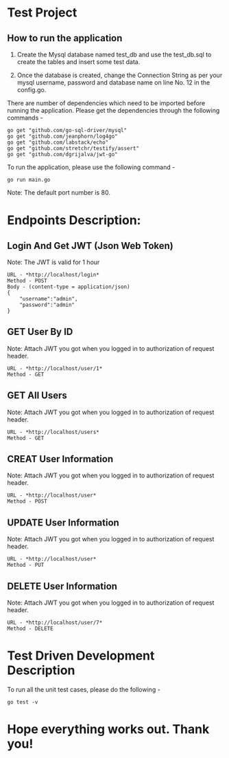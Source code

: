 Test Project
===
How to run the application
---

1. Create the Mysql database named test_db and use the test_db.sql to create the tables and insert some test data.

2. Once the database is created, change the Connection String as per your mysql username, password and database name on line No. 12 in the config.go.

There are number of dependencies which need to be imported before running the application. Please get the dependencies through the following commands -

    go get "github.com/go-sql-driver/mysql"
    go get "github.com/jeanphorn/log4go"
    go get "github.com/labstack/echo"
    go get "github.com/stretchr/testify/assert"
    go get "github.com/dgrijalva/jwt-go"
To run the application, please use the following command -

    go run main.go
Note: The default port number is 80.

Endpoints Description:
===
Login And Get JWT (Json Web Token)
---
Note: The JWT is valid for 1 hour

    URL - *http://localhost/login*
    Method - POST
    Body - (content-type = application/json)
    {
        "username":"admin",
        "password":"admin"
    }
GET User By ID
---
Note: Attach JWT you got when you logged in to authorization of request header.

    URL - *http://localhost/user/1*
    Method - GET
GET All Users
---
Note: Attach JWT you got when you logged in to authorization of request header.

    URL - *http://localhost/users*
    Method - GET
CREAT User Information
---
Note: Attach JWT you got when you logged in to authorization of request header.

    URL - *http://localhost/user*
    Method - POST
UPDATE User Information
---
Note: Attach JWT you got when you logged in to authorization of request header.

    URL - *http://localhost/user*
    Method - PUT
DELETE User Information
---
Note: Attach JWT you got when you logged in to authorization of request header.

    URL - *http://localhost/user/7*
    Method - DELETE
Test Driven Development Description
===
To run all the unit test cases, please do the following -

    go test -v

Hope everything works out. Thank you!
===